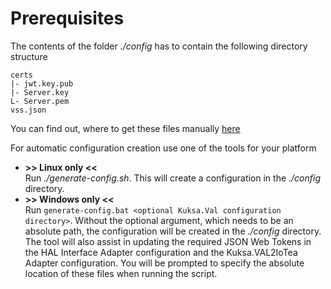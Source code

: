 <!---
  Copyright (c) 2021 Robert Bosch GmbH

  This Source Code Form is subject to the terms of the Mozilla Public
  License, v. 2.0. If a copy of the MPL was not distributed with this
  file, You can obtain one at https://mozilla.org/MPL/2.0/.

  SPDX-License-Identifier: MPL-2.0
-->

# Prerequisites

The contents of the folder _./config_ has to contain the following directory structure

```code
certs
|- jwt.key.pub
|- Server.key
L- Server.pem
vss.json
```

You can find out, where to get these files manually [here](https://github.com/GENIVI/iot-event-analytics/blob/develop/docker/kuksa.val2iotea/README.md)

For automatic configuration creation use one of the tools for your platform

- __>> Linux only <<__<br>
  Run _./generate-config.sh_. This will create a configuration in the _./config_ directory.
- __>> Windows only <<__<br>
  Run `generate-config.bat <optional Kuksa.Val configuration directory>`. Without the optional argument, which needs to be an absolute path, the configuration will be created in the _./config_ directory. The tool will also assist in updating the required JSON Web Tokens in the HAL Interface Adapter configuration and the Kuksa.VAL2IoTea Adapter configuration. You will be prompted to specify the absolute location of these files when running the script.

